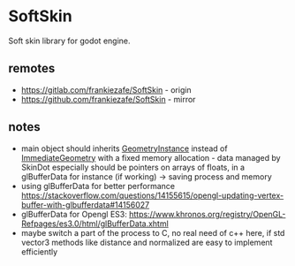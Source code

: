 # SoftSkin

Soft skin library for godot engine.

## remotes

* https://gitlab.com/frankiezafe/SoftSkin - origin
* https://github.com/frankiezafe/SoftSkin - mirror

## notes

* main object should inherits [GeometryInstance](http://docs.godotengine.org/en/3.0/classes/class_geometryinstance.html#class-geometryinstance) instead of [ImmediateGeometry](http://docs.godotengine.org/en/3.0/classes/class_immediategeometry.html#class-immediategeometry) with a fixed memory allocation - data managed by SkinDot especially should be pointers on arrays of floats, in a glBufferData for instance (if working) -> saving process and memory
* using glBufferData for better performance https://stackoverflow.com/questions/14155615/opengl-updating-vertex-buffer-with-glbufferdata#14156027
* glBufferData for Opengl ES3: https://www.khronos.org/registry/OpenGL-Refpages/es3.0/html/glBufferData.xhtml
* maybe switch a part of the process to C, no real need of c++ here, if std vector3 methods like distance and normalized are easy to implement efficiently
